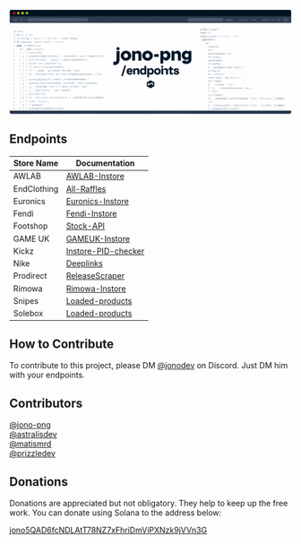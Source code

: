 ![Banner](banner.png)

## Endpoints

| Store Name  | Documentation |
|-------------|---------------|
| AWLAB       | [AWLAB-Instore](AWLAB/AWLAB-Instore.md) |
| EndClothing | [All-Raffles](EndClothing/All-Raffles.md) |
| Euronics    | [Euronics-Instore](Euronics/Euronics-Instore.md) |
| Fendi       | [Fendi-Instore](Fendi/Fendi-Instore.md) |
| Footshop    | [Stock-API](Footshop/Stock-API.md) |
| GAME UK     | [GAMEUK-Instore](GameUK/GAMEUK-Instore.md) |
| Kickz       | [Instore-PID-checker](Kickz/Instore-PID-checker.md) |
| Nike        | [Deeplinks](Nike/Deeplinks.md) |
| Prodirect   | [ReleaseScraper](Prodirect/ReleaseScraper.md) |
| Rimowa      | [Rimowa-Instore](Rimowa/Rimowa-Instore.md) |
| Snipes      | [Loaded-products](Snipes/Loaded-products.md) |
| Solebox     | [Loaded-products](Solebox/Loaded-products.md) |

## How to Contribute

To contribute to this project, please DM [@jonodev](https://discordapp.com/users/696774823661011014/) on Discord. Just DM him with your endpoints. 

## Contributors

[@jono-png](https://github.com/jono-png) <br>
[@astralisdev](https://github.com/astralisdev) <br>
[@matismrd](https://github.com/matismrd) <br>
[@prizzledev](https://github.com/prizzledev) <br>

## Donations

Donations are appreciated but not obligatory. They help to keep up the free work. You can donate using Solana to the address below:

[jono5QAD6fcNDLAtT78NZ7xFhriDmViPXNzk9jVVn3G](solana:jono5QAD6fcNDLAtT78NZ7xFhriDmViPXNzk9jVVn3G)
